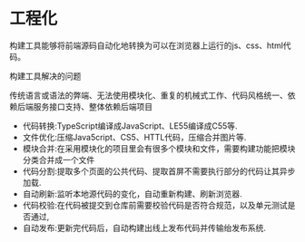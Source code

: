 # 工程化

构建工具能够将前端源码自动化地转换为可以在浏览器上运行的js、css、html代码。

构建工具解决的问题

传统语言或语法的弊端、无法使用模块化、重复的机械式工作、代码风格统一、依赖后端服务接口支持、整体依赖后端项目

- 代码转换:TypeScript编译成JavaScript、LE55编译成C55等.
- 文件优化:压缩Java5cript、CS5、HTTL代码，压缩合并图片等.
- 模块合并:在采用模块化的项目里会有很多个模块和文件，需要构建功能把模块分类合并成一个文件
- 代码分割:提取多个页面的公共代码、提取首屏不需要执行部分的代码让其异步加载.
- 自动刷新:监听本地源代码的变化，自动重新构建、刷新浏览器.
- 代码校验:在代码被提交到仓库前需要校验代码是否符合规范，以及单元测试是否通过,
- 自动发布:更新完代码后，自动构建出线上发布代码并传输绐发布系统.
